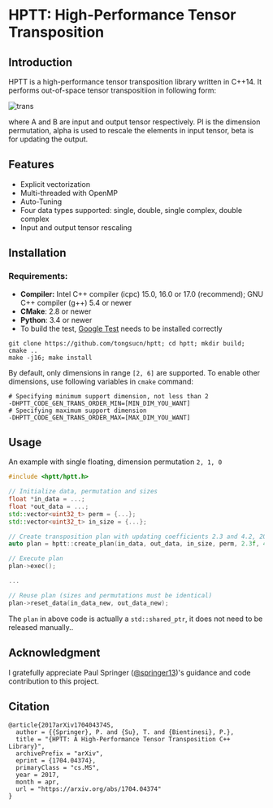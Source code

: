 # HPTT: High-Performance Tensor Transposition

## Introduction

HPTT is a high-performance tensor transposition library written in C++14.
It performs out-of-space tensor transpositiion in following form:

![trans](https://github.com/tongsucn/hptt/blob/master/doc/readme/equ_trans.png)

where A and B are input and output tensor respectively. PI is the dimension
permutation, alpha is used to rescale the elements in input tensor, beta is for
updating the output.

## Features

* Explicit vectorization
* Multi-threaded with OpenMP
* Auto-Tuning
* Four data types supported: single, double, single complex, double complex
* Input and output tensor rescaling

## Installation

### Requirements:

* **Compiler:** Intel C++ compiler (icpc) 15.0, 16.0 or 17.0 (recommend); GNU C++
compiler (g++) 5.4 or newer
* **CMake**: 2.8 or newer
* **Python**: 3.4 or newer
* To build the test, [Google Test](https://github.com/google/googletest) needs
to be installed correctly

```shell
git clone https://github.com/tongsucn/hptt; cd hptt; mkdir build; cmake ..
make -j16; make install
```

By default, only dimensions in range `[2, 6]` are supported. To enable other
dimensions, use following variables in `cmake` command:

```shell
# Specifying minimum support dimension, not less than 2
-DHPTT_CODE_GEN_TRANS_ORDER_MIN=[MIN_DIM_YOU_WANT]
# Specifying maximum support dimension
-DHPTT_CODE_GEN_TRANS_ORDER_MAX=[MAX_DIM_YOU_WANT]
```

## Usage

An example with single floating, dimension permutation `2, 1, 0`
```c++
#include <hptt/hptt.h>

// Initialize data, permutation and sizes
float *in_data = ...;
float *out_data = ...;
std::vector<uint32_t> perm = {...};
std::vector<uint32_t> in_size = {...};

// Create transposition plan with updating coefficients 2.3 and 4.2, 20 threads
auto plan = hptt::create_plan(in_data, out_data, in_size, perm, 2.3f, 4.2f, 20);

// Execute plan
plan->exec();

...

// Reuse plan (sizes and permutations must be identical)
plan->reset_data(in_data_new, out_data_new);
```

The `plan` in above code is actually a `std::shared_ptr`, it does not need to
be released manually..

## Acknowledgment

I gratefully appreciate Paul Springer
([@springer13](https://github.com/springer13))'s guidance and code
contribution to this project.

## Citation

```
@article{2017arXiv170404374S,
  author = {{Springer}, P. and {Su}, T. and {Bientinesi}, P.},
  title = "{HPTT: A High-Performance Tensor Transposition C++ Library}",
  archivePrefix = "arXiv",
  eprint = {1704.04374},
  primaryClass = "cs.MS",
  year = 2017,
  month = apr,
  url = "https://arxiv.org/abs/1704.04374"
}
```
